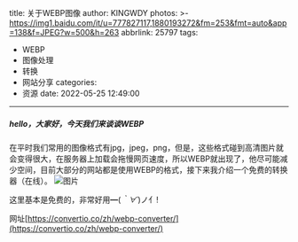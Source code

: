 title: 关于WEBP图像
author: KINGWDY
photos: >-
  https://img1.baidu.com/it/u=777827117,1880193272&fm=253&fmt=auto&app=138&f=JPEG?w=500&h=263
abbrlink: 25797
tags:
  - WEBP
  - 图像处理
  - 转换
  - 网站分享
categories:
  - 资源
date: 2022-05-25 12:49:00
---
##### hello，大家好，今天我们来谈谈WEBP
在平时我们常用的图像格式有jpg，jpeg，png，但是，这些格式碰到高清图片就会变得很大，在服务器上加载会拖慢网页速度，所以WEBP就出现了，他尽可能减少空间，目前大部分的网站都是使用WEBP的格式，接下来我介绍一个免费的转换器（在线）。
![图片](https://gitlab.com/KINGWDY/tgbb/-/raw/main/截屏2022-05-25-12.52.33.webp)

这里基本是免费的，非常好用━(*｀∀´*)ノ亻!

网址[https://convertio.co/zh/webp-converter/](https://convertio.co/zh/webp-converter/)